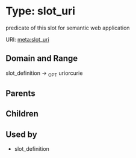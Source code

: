 
# Type: slot_uri


predicate of this slot for semantic web application

URI: [meta:slot_uri](https://w3id.org/biolink/biolinkml/meta/slot_uri)


## Domain and Range

slot_definition ->  <sub>OPT</sub> uriorcurie

## Parents


## Children


## Used by

 * slot_definition
